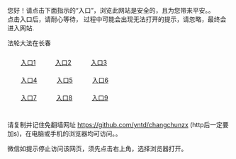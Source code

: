您好！请点击下面指示的“入口”，浏览此网站是安全的，且为您带来平安。。 <br/>
点击入口后，请耐心等待， 过程中可能会出现无法打开的提示，请忽略，最终会进入网站. </br>

法轮大法在长春<br/>
<div style="padding:10px"><a style="margin:20px" target="_blank" href="https://d13nzgpzdnqnl3.cloudfront.net/2Qpsp?fwqbq" id="ccLink1" rel="nofollow">入口1</a> <a target="_blank" style="margin:20px" href="https://d10n9wqezdvhak.cloudfront.net/2Qpsp?nqmylk" id="ccLink2" rel="nofollow">入口2</a> <a style="margin:20px" target="_blank" href="https://drdwpbcb222an.cloudfront.net/2Qpsp?chxukto" id="ccLink3" rel="nofollow">入口3</a></div>

<div style="padding:10px" ><a style="margin:20px" target="_blank" href="https://d13nzgpzdnqnl3.cloudfront.net/2Qpsp?fwqbq" id="ccLink4" rel="nofollow">入口4</a> <a style="margin:20px" href="https://d10n9wqezdvhak.cloudfront.net/2Qpsp?nqmylk" target="_blank" id="ccLink5" rel="nofollow">入口5</a> <a style="margin:20px" href="https://drdwpbcb222an.cloudfront.net/2Qpsp?chxukto" target="_blank" id="ccLink6" rel="nofollow">入口6</a></div>

<div style="padding:10px"><a style="margin:20px" target="_blank" href="https://d13nzgpzdnqnl3.cloudfront.net/2Qpsp?fwqbq" id="ccLink7" rel="nofollow">入口7</a> <a style="margin:20px" href="https://d10n9wqezdvhak.cloudfront.net/2Qpsp?nqmylk" target="_blank" id="ccLink8" rel="nofollow">入口8</a> <a style="margin:20px" target="_blank" href="https://drdwpbcb222an.cloudfront.net/2Qpsp?chxukto" id="ccLink9" rel="nofollow">入口9</a></div>

<br/>



请复制并记住免翻墙网址 https://github.com/yntd/changchunzx (http后一定要加s)，在电脑或手机的浏览器均可访问。。<br/>

微信如提示停止访问该网页，须先点击右上角，选择浏览器打开。
